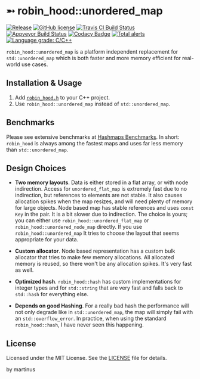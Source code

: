 ➵ robin_hood::unordered_map
============

 [![Release](https://img.shields.io/github/release/martinus/robin-hood-hashing.svg)](https://github.com/martinus/robin-hood-hashing/releases) [![GitHub license](https://img.shields.io/github/license/martinus/robin-hood-hashing.svg)](https://raw.githubusercontent.com/martinus/robin-hood-hashing/master/LICENSE)
[![Travis CI Build Status](https://travis-ci.com/martinus/robin-hood-hashing.svg?branch=master)](https://travis-ci.com/martinus/robin-hood-hashing)
[![Appveyor Build Status](https://ci.appveyor.com/api/projects/status/github/martinus/robin-hood-hashing?branch=master&svg=true)](https://ci.appveyor.com/project/martinus/robin-hood-hashing)
[![Codacy Badge](https://api.codacy.com/project/badge/Grade/9308495247b542c9802016caa6fd3461)](https://www.codacy.com/app/martinus/robin-hood-hashing?utm_source=github.com&amp;utm_medium=referral&amp;utm_content=martinus/robin-hood-hashing&amp;utm_campaign=Badge_Grade)
[![Total alerts](https://img.shields.io/lgtm/alerts/g/martinus/robin-hood-hashing.svg?logo=lgtm&logoWidth=18)](https://lgtm.com/projects/g/martinus/robin-hood-hashing/alerts/)
[![Language grade: C/C++](https://img.shields.io/lgtm/grade/cpp/g/martinus/robin-hood-hashing.svg?logo=lgtm&logoWidth=18)](https://lgtm.com/projects/g/martinus/robin-hood-hashing/context:cpp)

`robin_hood::unordered_map` is a platform independent replacement for `std::unordered_map` which is both faster and more memory efficient for real-world use cases.

## Installation & Usage

1. Add [`robin_hood.h`](https://github.com/martinus/robin-hood-hashing/releases) to your C++ project.
1. Use `robin_hood::unordered_map` instead of `std::unordered_map`.

## Benchmarks

Please see extensive benchmarks at [Hashmaps Benchmarks](https://martin.ankerl.com/2019/04/01/hashmap-benchmarks-01-overview/). In short: `robin_hood` is always among the fastest maps and uses far less memory than `std::unordered_map`.

## Design Choices

- **Two memory layouts**. Data is either stored in a flat array, or with node indirection. Access for `unordered_flat_map` is extremely fast due to no indirection, but references to elements are not stable. It also causes allocation spikes when the map resizes, and will need plenty of memory for large objects. Node based map has stable references and uses `const Key` in the pair. It is a bit slower due to indirection. The choice is yours; you can either use `robin_hood::unordered_flat_map` or `robin_hood::unordered_node_map` directly. If you use `robin_hood::unordered_map` It tries to choose the layout that seems appropriate for your data.

- **Custom allocator**. Node based representation has a custom bulk allocator that tries to make few memory allocations. All allocated memory is reused, so there won't be any allocation spikes. It's very fast as well.

- **Optimized hash**. `robin_hood::hash` has custom implementations for integer types and for `std::string` that are very fast and falls back to `std::hash` for everything else.

- **Depends on good Hashing**. For a really bad hash the performance will not only degrade like in `std::unordered_map`, the map will simply fail with an `std::overflow_error`. In practice, when using the standard `robin_hood::hash`, I have never seen this happening.

## License

Licensed under the MIT License. See the [LICENSE](https://github.com/martinus/robin-hood-hashing/blob/master/LICENSE) file for details.

by martinus
